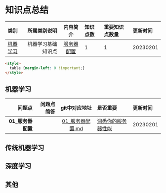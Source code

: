 # 知识点总结


| 类别 | 所属类别说明 | 内容简介 | 知识点数 | 重要知识点数量 | 更新时间
|:- |-: | :-: | :-  | :- | :- 
|[机器学习](#机器学习) | 机器学习基础知识点 | [服务器配置](#01_服务器配置) | 1 | 1 | 20230201

```html
<style>
  table {margin-left: 0 !important;}
</style>
```

## 机器学习


| 问题点 | 问题点简答 | git中对应地址 | 是否重要 | 更新时间
|-: |-: | :-:  | :- | :-
|<b id="01_服务器配置">01_服务器配置</b> | | [01_服务器配置.md](https://github.com/w666x/blog_items/tree/main/01_knowyour_machine/01_服务器配置.md)| [洞悉你的服务器性能](https://juejin.cn/post/6996576287554338829) | 20230201


## 传统机器学习


## 深度学习


## 其他
